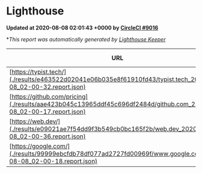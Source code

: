 
# Lighthouse

**Updated at 2020-08-08 02:01:43 +0000 by [CircleCI #9016](https://circleci.com/gh/ItinerisLtd/lighthouse-keeper-example/9016)**

**This report was automatically generated by [Lighthouse Keeper](https://github.com/itinerisltd/lighthouse-keeper)*

| URL | Performance | Accessibility | Best Practices | SEO | PWA | Updated At |
| --- | --- | --- | --- | --- | --- | --- |
| [https://typist.tech/](./results/e463522d02041e06b035e8f61910fd43/typist.tech_2020-08-08_02-00-32.report.json) | 0.9 | 0.92 | 0.93 | 0.99 | 0.57 | 2020-08-08T02:00:32.347Z |
| [https://github.com/pricing](./results/aae423b045c13965ddf45c696df2484d/github.com_2020-08-08_02-00-17.report.json) | 0.79 | 0.96 | 0.93 | 0.92 | 0.54 | 2020-08-08T02:00:17.727Z |
| [https://web.dev/](./results/e09021ae7f54dd9f3b549cb0bc165f2b/web.dev_2020-08-08_02-00-36.report.json) | 0.88 | 1 | 0.93 | 0.99 | 0.96 | 2020-08-08T02:00:36.178Z |
| [https://google.com/](./results/99999ebcfdb78df077ad2727fd00969f/www.google.com_2020-08-08_02-00-18.report.json) | 0.93 | 0.9 | 0.93 | 0.85 | 0.54 | 2020-08-08T02:00:18.035Z |
